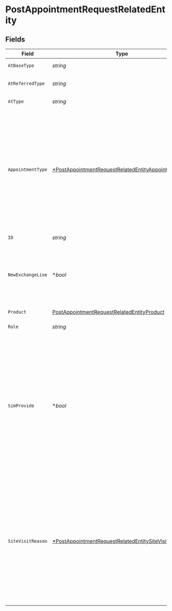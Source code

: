 # PostAppointmentRequestRelatedEntity


## Fields

| Field                                                                                                                                                                                                                                                                                                                    | Type                                                                                                                                                                                                                                                                                                                     | Required                                                                                                                                                                                                                                                                                                                 | Description                                                                                                                                                                                                                                                                                                              | Example                                                                                                                                                                                                                                                                                                                  |
| ------------------------------------------------------------------------------------------------------------------------------------------------------------------------------------------------------------------------------------------------------------------------------------------------------------------------ | ------------------------------------------------------------------------------------------------------------------------------------------------------------------------------------------------------------------------------------------------------------------------------------------------------------------------ | ------------------------------------------------------------------------------------------------------------------------------------------------------------------------------------------------------------------------------------------------------------------------------------------------------------------------ | ------------------------------------------------------------------------------------------------------------------------------------------------------------------------------------------------------------------------------------------------------------------------------------------------------------------------ | ------------------------------------------------------------------------------------------------------------------------------------------------------------------------------------------------------------------------------------------------------------------------------------------------------------------------ |
| `AtBaseType`                                                                                                                                                                                                                                                                                                             | *string*                                                                                                                                                                                                                                                                                                                 | :heavy_check_mark:                                                                                                                                                                                                                                                                                                       | Base type of the respective entity.                                                                                                                                                                                                                                                                                      | RelatedEntity                                                                                                                                                                                                                                                                                                            |
| `AtReferredType`                                                                                                                                                                                                                                                                                                         | *string*                                                                                                                                                                                                                                                                                                                 | :heavy_check_mark:                                                                                                                                                                                                                                                                                                       | Referred type of the respective entity.                                                                                                                                                                                                                                                                                  | BTProductAppointmentSpecification                                                                                                                                                                                                                                                                                        |
| `AtType`                                                                                                                                                                                                                                                                                                                 | *string*                                                                                                                                                                                                                                                                                                                 | :heavy_check_mark:                                                                                                                                                                                                                                                                                                       | Type of the respective entity.　                                                                                                                                                                                                                                                                                          | BTProductAppointmentSpecification                                                                                                                                                                                                                                                                                        |
| `AppointmentType`                                                                                                                                                                                                                                                                                                        | [*PostAppointmentRequestRelatedEntityAppointmentType](../../models/shared/postappointmentrequestrelatedentityappointmenttype.md)                                                                                                                                                                                         | :heavy_minus_sign:                                                                                                                                                                                                                                                                                                       | Type of appointment.</br>Below are possible values: </br><ul><li>'Standard'- Regular.</li><li>'Expedited' - For priority appointments.</li><li>'Supplier Failed' - For rebooking appointment in case of missed appointments.</li></ul><br/>                                                                              | Standard                                                                                                                                                                                                                                                                                                                 |
| `ID`                                                                                                                                                                                                                                                                                                                     | *string*                                                                                                                                                                                                                                                                                                                 | :heavy_check_mark:                                                                                                                                                                                                                                                                                                       | Identifier of the respective entity.                                                                                                                                                                                                                                                                                     | 1234                                                                                                                                                                                                                                                                                                                     |
| `NewExchangeLine`                                                                                                                                                                                                                                                                                                        | **bool*                                                                                                                                                                                                                                                                                                                  | :heavy_minus_sign:                                                                                                                                                                                                                                                                                                       | It is mandatory for 'SOGEA' request. <br/>Note: When request is for new exchange line value should be 'true' or else 'false'.<br/>                                                                                                                                                                                       | false                                                                                                                                                                                                                                                                                                                    |
| `Product`                                                                                                                                                                                                                                                                                                                | [PostAppointmentRequestRelatedEntityProduct](../../models/shared/postappointmentrequestrelatedentityproduct.md)                                                                                                                                                                                                          | :heavy_check_mark:                                                                                                                                                                                                                                                                                                       | Indicates <i>product</i> details.                                                                                                                                                                                                                                                                                        |                                                                                                                                                                                                                                                                                                                          |
| `Role`                                                                                                                                                                                                                                                                                                                   | *string*                                                                                                                                                                                                                                                                                                                 | :heavy_check_mark:                                                                                                                                                                                                                                                                                                       | Role of the respective entity.                                                                                                                                                                                                                                                                                           | OrderInformation                                                                                                                                                                                                                                                                                                         |
| `SimProvide`                                                                                                                                                                                                                                                                                                             | **bool*                                                                                                                                                                                                                                                                                                                  | :heavy_minus_sign:                                                                                                                                                                                                                                                                                                       | The value can be 'true or false', by default this value will be false if not received in input parameter list. Below are the possible value:<br/><br/>'false'- Standalone BB Journey.<br/><br/>'true' -SIM2 journey.<br/><br/>Note: <i>simProvide</i> field is not applicable for 'SOGEA request and Ethernet' request.            <br/> | true                                                                                                                                                                                                                                                                                                                     |
| `SiteVisitReason`                                                                                                                                                                                                                                                                                                        | [*PostAppointmentRequestRelatedEntitySiteVisitReason](../../models/shared/postappointmentrequestrelatedentitysitevisitreason.md)                                                                                                                                                                                         | :heavy_minus_sign:                                                                                                                                                                                                                                                                                                       | Indicates site visit reason for appointment.<br/>Note: Below are the default values,<br/><ul><li>FTTC - 'Standard'.</li><br/><li>FTTP - 'Standard'. </li><br/><li>SOGFast - 'Premium'.</li><br/><li>SOGEA- 'Standard'.</li></ul><br/>                                                                                    | Standard                                                                                                                                                                                                                                                                                                                 |
